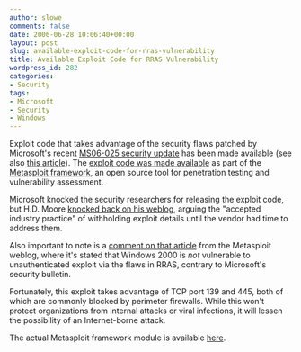 ```yaml
---
author: slowe
comments: false
date: 2006-06-28 10:06:40+00:00
layout: post
slug: available-exploit-code-for-rras-vulnerability
title: Available Exploit Code for RRAS Vulnerability
wordpress_id: 282
categories:
- Security
tags:
- Microsoft
- Security
- Windows
---
```


Exploit code that takes advantage of the security flaws patched by Microsoft's recent [MS06-025 security update](http://www.microsoft.com/technet/security/bulletin/ms06-025.mspx) has been made available (see also [this article](http://www.eweek.com/article2/0,1759,1981957,00.asp?kc=EWRSS03119TX1K0000594)). The [exploit code was made available](http://www.darkreading.com/document.asp?doc_id=97988&f_src=darkreading_section_318) as part of the [Metasploit framework](http://www.metasploit.org/), an open source tool for penetration testing and vulnerability assessment.

Microsoft knocked the security researchers for releasing the exploit code, but H.D. Moore [knocked back on his weblog](http://metasploit.blogspot.com/2006/06/microsoft-is-disappointed.html), arguing the "accepted industry practice" of withholding exploit details until the vendor had time to address them.

Also important to note is a [comment on that article](http://metasploit.blogspot.com/2006/06/microsoft-is-disappointed.html#115145620173048372) from the Metasploit weblog, where it's stated that Windows 2000 is _not_ vulnerable to unauthenticated exploit via the flaws in RRAS, contrary to Microsoft's security bulletin.

Fortunately, this exploit takes advantage of TCP port 139 and 445, both of which are commonly blocked by perimeter firewalls. While this won't protect organizations from internal attacks or viral infections, it will lessen the possibility of an Internet-borne attack.

The actual Metasploit framework module is available [here](http://milw0rm.com/exploits/1940).
